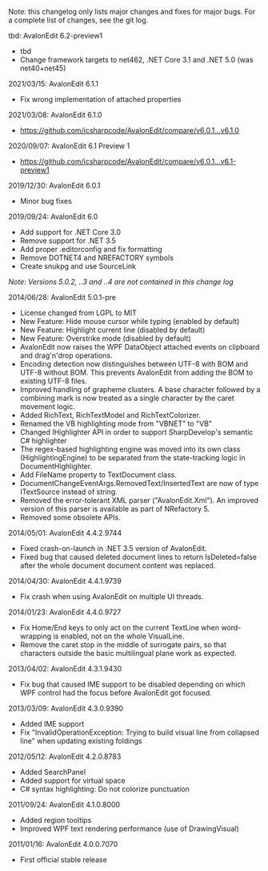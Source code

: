 Note: this changelog only lists major changes and fixes for major bugs. For a complete list of changes, see the git log.

tbd: AvalonEdit 6.2-preview1
* tbd
* Change framework targets to net462, .NET Core 3.1 and .NET 5.0 (was net40+net45)

2021/03/15: AvalonEdit 6.1.1

* Fix wrong implementation of attached properties

2021/03/08: AvalonEdit 6.1.0
* https://github.com/icsharpcode/AvalonEdit/compare/v6.0.1...v6.1.0

2020/09/07: AvalonEdit 6.1 Preview 1
* https://github.com/icsharpcode/AvalonEdit/compare/v6.0.1...v6.1-preview1

2019/12/30: AvalonEdit 6.0.1
* Minor bug fixes

2019/09/24: AvalonEdit 6.0
* Add support for .NET Core 3.0
* Remove support for .NET 3.5
* Add proper .editorconfig and fix formatting
* Remove DOTNET4 and NREFACTORY symbols
* Create snukpg and use SourceLink

*Note: Versions 5.0.2, ..3 and ..4 are not contained in this change log*

2014/06/28: AvalonEdit 5.0.1-pre
* License changed from LGPL to MIT
* New Feature: Hide mouse cursor while typing (enabled by default)
* New Feature: Highlight current line (disabled by default)
* New Feature: Overstrike mode (disabled by default)
* AvalonEdit now raises the WPF DataObject attached events on clipboard and drag'n'drop operations.
* Encoding detection now distinguishes between UTF-8 with BOM and UTF-8 without BOM. This prevents AvalonEdit from adding the BOM to existing UTF-8 files.
* Improved handling of grapheme clusters. A base character followed by a combining mark is now treated as a single character by the caret movement logic.
* Added RichText, RichTextModel and RichTextColorizer.
* Renamed the VB highlighting mode from "VBNET" to "VB"
* Changed IHighlighter API in order to support SharpDevelop's semantic C# highlighter
* The regex-based highlighting engine was moved into its own class (HighlightingEngine) to be separated from the state-tracking logic in DocumentHighlighter.
* Add FileName property to TextDocument class.
* DocumentChangeEventArgs.RemovedText/InsertedText are now of type ITextSource instead of string.
* Removed the error-tolerant XML parser ("AvalonEdit.Xml"). An improved version of this parser is available as part of NRefactory 5.
* Removed some obsolete APIs.


2014/05/01: AvalonEdit 4.4.2.9744
* Fixed crash-on-launch in .NET 3.5 version of AvalonEdit.
* Fixed bug that caused deleted document lines to return IsDeleted=false after the whole document document content was replaced.


2014/04/30: AvalonEdit 4.4.1.9739 
* Fix crash when using AvalonEdit on multiple UI threads.


2014/01/23: AvalonEdit 4.4.0.9727
* Fix Home/End keys to only act on the current TextLine when word-wrapping is enabled, not on the whole VisualLine.
* Remove the caret stop in the middle of surrogate pairs, so that characters outside the basic multilingual plane work as expected.


2013/04/02: AvalonEdit 4.3.1.9430
* Fix bug that caused IME support to be disabled depending on which WPF control had the focus before AvalonEdit got focused.


2013/03/09: AvalonEdit 4.3.0.9390
* Added IME support
* Fix "InvalidOperationException: Trying to build visual line from collapsed line" when updating existing foldings


2012/05/12: AvalonEdit 4.2.0.8783
* Added SearchPanel
* Added support for virtual space
* C# syntax highlighting: Do not colorize punctuation


2011/09/24: AvalonEdit 4.1.0.8000
* Added region tooltips
* Improved WPF text rendering performance (use of DrawingVisual)


2011/01/16: AvalonEdit 4.0.0.7070
* First official stable release

